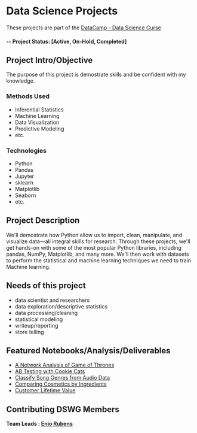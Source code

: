 # Data Science Projects
These projects are part of the [DataCamp - Data Science Curse](http://datacamp.com) 

#### -- Project Status: [Active, On-Hold, Completed]

## Project Intro/Objective
The purpose of this project is demostrate skills and be confident with my knowledge. 

### Methods Used
* Inferential Statistics
* Machine Learning
* Data Visualization
* Predictive Modeling
* etc.

### Technologies
* Python
* Pandas 
* Jupyter
* sklearn
* Matplotlib
* Seaborn
* etc. 

## Project Description
We'll demostrate how Python allow us to import, clean, manipulate, and visualize data—all integral skills for research. Through these projects, we'll get hands-on with some of the most popular Python libraries, including pandas, NumPy, Matplotlib, and many more. We'll then work with datasets to perform the statistical and machine learning techniques we need to train Machine learning. 

## Needs of this project

- data scientist and researchers
- data exploration/descriptive statistics
- data processing/cleaning
- statistical modeling
- writeup/reporting
- store telling


## Featured Notebooks/Analysis/Deliverables
* [A Network Analysis of Game of Thrones](https://github.com/eniorubens/enioRubens_dataScienceProjects/blob/main/A%20Network%20Analysis%20of%20Game%20of%20Thrones/A%20Network%20Analysis%20of%20Game%20of%20Thrones.ipynb)
* [AB Testing with Cookie Cats](https://github.com/eniorubens/enioRubens_dataScienceProjects/blob/main/AB%20Testing%20with%20Cookie%20Cats/B%20Testing%20with%20Cookie%20Cats.ipynb)
* [Classify Song Genres from Audio Data](https://github.com/eniorubens/enioRubens_dataScienceProjects/blob/main/Classify%20Song%20Genres%20from%20Audio%20Data/Classify%20Song%20Genres%20from%20Audio%20Data.ipynb)
* [Comparing Cosmetics by Ingredients](https://github.com/eniorubens/enioRubens_dataScienceProjects/blob/main/Comparing%20Cosmetics%20by%20Ingredients/Comparing%20Cosmetics%20by%20Ingredients.ipynb)
* [Customer Lifetime Value](https://github.com/eniorubens/enioRubens_dataScienceProjects/blob/main/Customer%20Lifetime%20Value/Customer%20Lifetime%20Value.ipynb)


## Contributing DSWG Members

**Team Leads : [Enio Rubens](https://github.com/eniorubens)**
